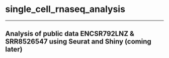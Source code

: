 # single_cell_rnaseq_analysis
---

## Analysis of public data ENCSR792LNZ & SRR8526547 using Seurat and Shiny (coming later)